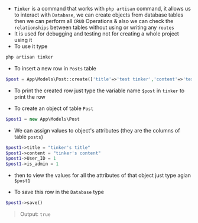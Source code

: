 - `Tinker` is a command that works with `php artisan` command,
  it allows us to interact with `Database`, we can create objects from database tables
  then we can perform all `CRUD` Operations & also we can check the `relationships`
  between tables without using or writing any `routes`
- It is used for debugging and testing not for creating a whole project using it
- To use it type

```php
php artisan tinker
```

- To insert a new row in `Posts` table

````php
$post = App\Models\Post::create(['title'=>'test tinker','content'=>'test tinker','User_ID'=> 1 ]) 
````

- To print the created row just type the variable name `$post` in `tinker` to print the row

- To create an object of table `Post`

````php
$post1 = new App\Models\Post  
````

- We can assign values to object's attributes (they are the columns of table `posts`)

````php
$post1->title = "tinker's title"
$post1->content = "tinker's content"
$post1->User_ID = 1
$post1->is_admin = 1   
````

- then to view the values for all the attributes of that object just type agian `$post1`

- To save this row in the `Database` type

````php
$post1->save()
````

> Output: `true`

